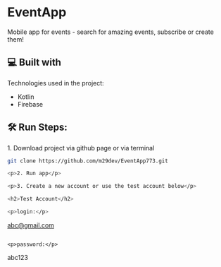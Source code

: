 <h1 id="title">EventApp</h1>
<p id="description">Mobile app for events - search for amazing events, subscribe or create them!</p>

<h2>💻 Built with</h2>

Technologies used in the project:

*   Kotlin
*   Firebase

<h2>🛠️ Run Steps:</h2>

<p>1. Download project via github page or via terminal </p>

```bash
git clone https://github.com/m29dev/EventApp773.git

<p>2. Run app</p>

<p>3. Create a new account or use the test account below</p>

<h2>Test Account</h2>

<p>login:</p>

```
abc@gmail.com
```

<p>password:</p>

```
abc123
```

